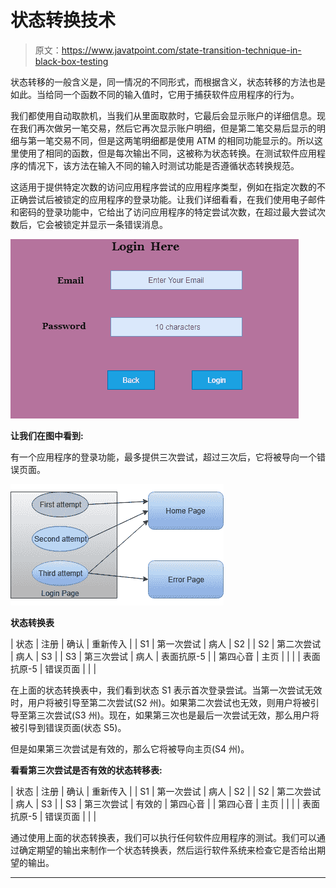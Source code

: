 # 状态转换技术

> 原文：<https://www.javatpoint.com/state-transition-technique-in-black-box-testing>

状态转移的一般含义是，同一情况的不同形式，而根据含义，状态转移的方法也是如此。当给同一个函数不同的输入值时，它用于捕获软件应用程序的行为。

我们都使用自动取款机，当我们从里面取款时，它最后会显示账户的详细信息。现在我们再次做另一笔交易，然后它再次显示账户明细，但是第二笔交易后显示的明细与第一笔交易不同，但是这两笔明细都是使用 ATM 的相同功能显示的。所以这里使用了相同的函数，但是每次输出不同，这被称为状态转换。在测试软件应用程序的情况下，该方法在输入不同的输入时测试功能是否遵循状态转换规范。

这适用于提供特定次数的访问应用程序尝试的应用程序类型，例如在指定次数的不正确尝试后被锁定的应用程序的登录功能。让我们详细看看，在我们使用电子邮件和密码的登录功能中，它给出了访问应用程序的特定尝试次数，在超过最大尝试次数后，它会被锁定并显示一条错误消息。

![State Transition Technique](img/0cf093475ce02fc90b3d83c679b92703.png)

**让我们在图中看到:**

有一个应用程序的登录功能，最多提供三次尝试，超过三次后，它将被导向一个错误页面。

![State Transition Technique](img/c3c7678b8a4c02e1f4ae387e28cb661d.png)

**状态转换表**

| 状态 | 注册 | 确认 | 重新传入 |
| S1 | 第一次尝试 | 病人 | S2 |
| S2 | 第二次尝试 | 病人 | S3 |
| S3 | 第三次尝试 | 病人 | 表面抗原-5 |
| 第四心音 | 主页 |  |  |
| 表面抗原-5 | 错误页面 |  |  |

在上面的状态转换表中，我们看到状态 S1 表示首次登录尝试。当第一次尝试无效时，用户将被引导至第二次尝试(S2 州)。如果第二次尝试也无效，则用户将被引导至第三次尝试(S3 州)。现在，如果第三次也是最后一次尝试无效，那么用户将被引导到错误页面(状态 S5)。

但是如果第三次尝试是有效的，那么它将被导向主页(S4 州)。

**看看第三次尝试是否有效的状态转移表:**

| 状态 | 注册 | 确认 | 重新传入 |
| S1 | 第一次尝试 | 病人 | S2 |
| S2 | 第二次尝试 | 病人 | S3 |
| S3 | 第三次尝试 | 有效的 | 第四心音 |
| 第四心音 | 主页 |  |  |
| 表面抗原-5 | 错误页面 |  |  |

通过使用上面的状态转换表，我们可以执行任何软件应用程序的测试。我们可以通过确定期望的输出来制作一个状态转换表，然后运行软件系统来检查它是否给出期望的输出。

* * *